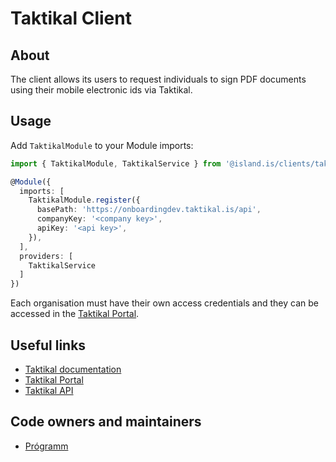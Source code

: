 # Taktikal Client

## About

The client allows its users to request individuals to sign PDF documents using their mobile electronic ids via Taktikal.

## Usage

Add `TaktikalModule` to your Module imports:

```typescript
import { TaktikalModule, TaktikalService } from '@island.is/clients/taktikal'

@Module({
  imports: [
    TaktikalModule.register({
      basePath: 'https://onboardingdev.taktikal.is/api',
      companyKey: '<company key>',
      apiKey: '<api key>',
    }),
  ],
  providers: [
    TaktikalService
  ]
})
```

Each organisation must have their own access credentials and they can be accessed in the [Taktikal Portal](https://app-dev.taktikal.is/settings/access-keys).

## Useful links

- [Taktikal documentation](https://docs.taktikal.is/docs/api/)
- [Taktikal Portal](https://app-dev.taktikal.is/settings/access-keys)
- [Taktikal API](https://onboardingdev.taktikal.is/api/swagger-ui/)

## Code owners and maintainers

- [Prógramm](https://github.com/orgs/island-is/teams/programm/members)
